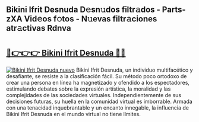 ## Bikini Ifrit Desnuda D𝚎sn𝚞dos filtr𝚊dos - Parts-zXA Vid𝚎os f𝚘tos - N𝚞evas filtr𝚊ciones atr𝚊ctivas Rdnva

# <h2><a href="http://mbdwwmw.tromn.icu/?c=Bikini+Ifrit+Desnuda">🔗👉👉👉 Bikini Ifrit Desnuda 🔗🔗</a></h2>

[![Bikini Ifrit Desnuda nuevo](https://i.imgur.com/pEAQMta.gif)](http://mbdwwmw.tromn.icu/?c=Bikini+Ifrit+Desnuda)
Bikini Ifrit Desnuda, un individuo multifacético y desafiante, se resiste a la clasificación fácil. Su método poco ortodoxo de crear una persona en línea ha magnetizado y ofendido a los espectadores, estimulando debates sobre la expresión artística, la moralidad y las complejidades de las sociedades virtuales. Independientemente de sus decisiones futuras, su huella en la comunidad virtual es imborrable. Armada con una tenacidad inquebrantable y un encanto innegable, la influencia de Bikini Ifrit Desnuda en el mundo virtual no tiene límites.
